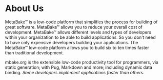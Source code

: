 # About Us

MetaBake&trade; is a low-code platform that simplifies the process for building of great software.  MetaBake&trade; allows you to reduce your overall cost of development. MetaBake&trade; allows different levels and types of developers within your organization to be able to build applications. So you don't need to have only expensive developers building your applications. The MetaBake&trade; low-code platform allows you to build six to ten times faster than traditional development.


mbake.org is the extensible low-code productivity tool for programmers, via static generation; with Pug, Markdown and more; including dynamic data binding. *Some developers implement applications faster than others.*